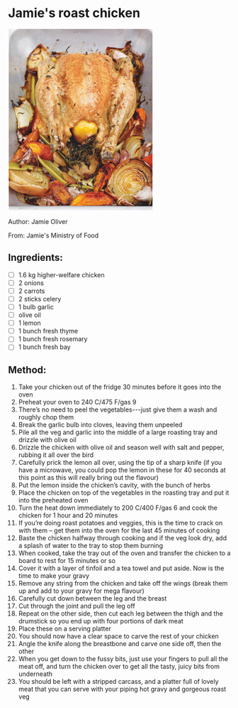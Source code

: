 # Jamie's roast chicken
![](images/jamies-roast-chicken.jpeg)

Author: Jamie Oliver

From: Jamie's Ministry of Food

## Ingredients:
- [ ] 1.6 kg higher-welfare chicken
- [ ] 2 onions
- [ ] 2 carrots
- [ ] 2 sticks celery
- [ ] 1 bulb garlic
- [ ] olive oil
- [ ] 1 lemon
- [ ] 1 bunch fresh thyme
- [ ] 1 bunch fresh rosemary
- [ ] 1 bunch fresh bay

## Method:
1. Take your chicken out of the fridge 30 minutes before it goes into the oven
2. Preheat your oven to 240 C/475 F/gas 9
3. There’s no need to peel the vegetables---just give them a wash and roughly chop them
4. Break the garlic bulb into cloves, leaving them unpeeled
5. Pile all the veg and garlic into the middle of a large roasting tray and drizzle with olive oil
6. Drizzle the chicken with olive oil and season well with salt and pepper, rubbing it all over the bird
7. Carefully prick the lemon all over, using the tip of a sharp knife (if you have a microwave, you could pop the lemon in these for 40 seconds at this point as this will really bring out the flavour)
8. Put the lemon inside the chicken’s cavity, with the bunch of herbs
9. Place the chicken on top of the vegetables in the roasting tray and put it into the preheated oven
10. Turn the heat down immediately to 200 C/400 F/gas 6 and cook the chicken for 1 hour and 20 minutes
11. If you’re doing roast potatoes and veggies, this is the time to crack on with them – get them into the oven for the last 45 minutes of cooking
12. Baste the chicken halfway through cooking and if the veg look dry, add a splash of water to the tray to stop them burning
13. When cooked, take the tray out of the oven and transfer the chicken to a board to rest for 15 minutes or so
14. Cover it with a layer of tinfoil and a tea towel and put aside. Now is the time to make your gravy
15. Remove any string from the chicken and take off the wings (break them up and add to your gravy for mega flavour)
16. Carefully cut down between the leg and the breast
17. Cut through the joint and pull the leg off
18. Repeat on the other side, then cut each leg between the thigh and the drumstick so you end up with four portions of dark meat
19. Place these on a serving platter
20. You should now have a clear space to carve the rest of your chicken
21. Angle the knife along the breastbone and carve one side off, then the other
22. When you get down to the fussy bits, just use your fingers to pull all the meat off, and turn the chicken over to get all the tasty, juicy bits from underneath
23. You should be left with a stripped carcass, and a platter full of lovely meat that you can serve with your piping hot gravy and gorgeous roast veg